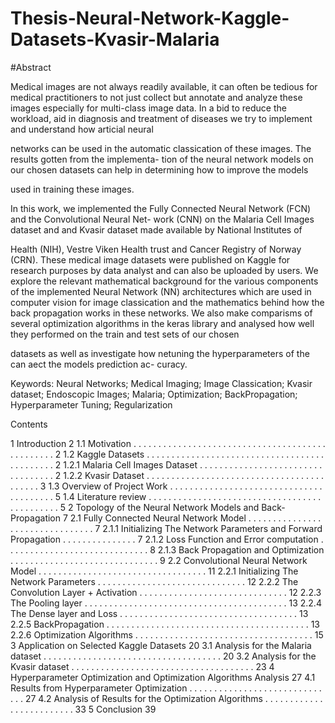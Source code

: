 # Thesis-Neural-Network-Kaggle-Datasets-Kvasir-Malaria

#Abstract

Medical images are not always readily available, it can often be tedious for medical practitioners to not
just collect but annotate and analyze these images especially for multi-class image data. In a bid to reduce the
workload, aid in diagnosis and treatment of diseases we try to implement and understand how articial neural

networks can be used in the automatic classication of these images. The results gotten from the implementa-
tion of the neural network models on our chosen datasets can help in determining how to improve the models

used in training these images.

In this work, we implemented the Fully Connected Neural Network (FCN) and the Convolutional Neural Net-
work (CNN) on the Malaria Cell Images dataset and and Kvasir dataset made available by National Institutes of

Health (NIH), Vestre Viken Health trust and Cancer Registry of Norway (CRN). These medical image datasets
were published on Kaggle for research purposes by data analyst and can also be uploaded by users.
We explore the relevant mathematical background for the various components of the implemented Neural
Network (NN) architectures which are used in computer vision for image classication and the mathematics
behind how the back propagation works in these networks. We also make comparisms of several optimization
algorithms in the keras library and analysed how well they performed on the train and test sets of our chosen

datasets as well as investigate how netuning the hyperparameters of the can aect the models prediction ac-
curacy.

Keywords: Neural Networks; Medical Imaging; Image Classication; Kvasir dataset; Endoscopic Images;
Malaria; Optimization; BackPropagation; Hyperparameter Tuning; Regularization




Contents

1 Introduction 2
1.1 Motivation . . . . . . . . . . . . . . . . . . . . . . . . . . . . . . . . . . . . . . . . . . . . . . . . 2
1.2 Kaggle Datasets . . . . . . . . . . . . . . . . . . . . . . . . . . . . . . . . . . . . . . . . . . . . . 2
1.2.1 Malaria Cell Images Dataset . . . . . . . . . . . . . . . . . . . . . . . . . . . . . . . . . . 2
1.2.2 Kvasir Dataset . . . . . . . . . . . . . . . . . . . . . . . . . . . . . . . . . . . . . . . . . . 3
1.3 Overview of Project Work . . . . . . . . . . . . . . . . . . . . . . . . . . . . . . . . . . . . . . . . 5
1.4 Literature review . . . . . . . . . . . . . . . . . . . . . . . . . . . . . . . . . . . . . . . . . . . . . 5
2 Topology of the Neural Network Models and Back-Propagation 7
2.1 Fully Connected Neural Network Model . . . . . . . . . . . . . . . . . . . . . . . . . . . . . . . . 7
2.1.1 Initializing The Network Parameters and Forward Propagation . . . . . . . . . . . . . . . 7
2.1.2 Loss Function and Error computation . . . . . . . . . . . . . . . . . . . . . . . . . . . . . 8
2.1.3 Back Propagation and Optimization . . . . . . . . . . . . . . . . . . . . . . . . . . . . . . 9
2.2 Convolutional Neural Network Model . . . . . . . . . . . . . . . . . . . . . . . . . . . . . . . . . . 11
2.2.1 Initializing The Network Parameters . . . . . . . . . . . . . . . . . . . . . . . . . . . . . . 12
2.2.2 The Convolution Layer + Activation . . . . . . . . . . . . . . . . . . . . . . . . . . . . . . 12
2.2.3 The Pooling layer . . . . . . . . . . . . . . . . . . . . . . . . . . . . . . . . . . . . . . . . . 13
2.2.4 The Dense layer and Loss . . . . . . . . . . . . . . . . . . . . . . . . . . . . . . . . . . . . 13
2.2.5 BackPropagation . . . . . . . . . . . . . . . . . . . . . . . . . . . . . . . . . . . . . . . . . 13
2.2.6 Optimization Algorithms . . . . . . . . . . . . . . . . . . . . . . . . . . . . . . . . . . . . 15
3 Application on Selected Kaggle Datasets 20
3.1 Analysis for the Malaria dataset . . . . . . . . . . . . . . . . . . . . . . . . . . . . . . . . . . . . 20
3.2 Analysis for the Kvasir dataset . . . . . . . . . . . . . . . . . . . . . . . . . . . . . . . . . . . . . 23
4 Hyperparameter Optimization and Optimization Algorithms Analysis 27
4.1 Results from Hyperparameter Optimization . . . . . . . . . . . . . . . . . . . . . . . . . . . . . . 27
4.2 Analysis of Results for the Optimization Algorithms . . . . . . . . . . . . . . . . . . . . . . . . . 33
5 Conclusion 39

